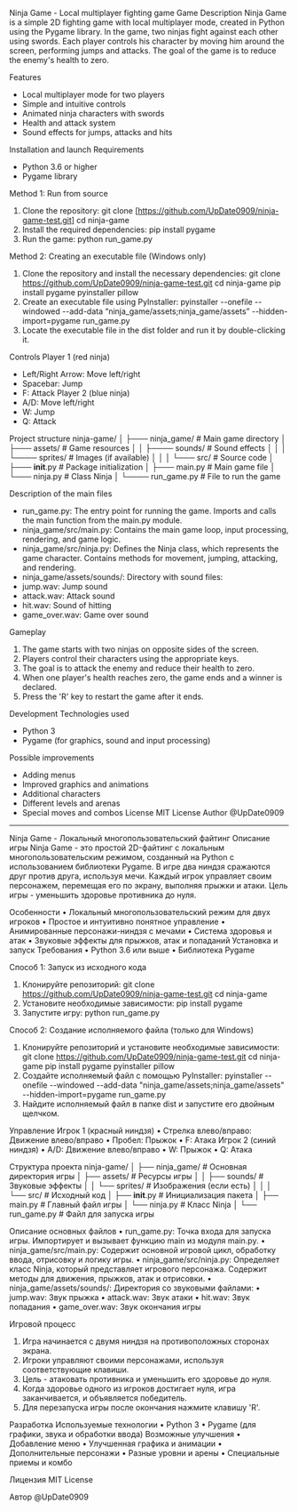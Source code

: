 Ninja Game - Local multiplayer fighting game
Game Description
Ninja Game is a simple 2D fighting game with local multiplayer mode,
created in Python using the Pygame library. In the game,
two ninjas fight against each other using swords. 
Each player controls his character by moving him around the screen,
performing jumps and attacks. The goal of the game is to reduce the enemy's health to zero.

Features
- Local multiplayer mode for two players
- Simple and intuitive controls
- Animated ninja characters with swords
- Health and attack system
- Sound effects for jumps, attacks and hits

Installation and launch
Requirements
- Python 3.6 or higher
- Pygame library

Method 1: Run from source
1.	Clone the repository:
   git clone [https://github.com/UpDate0909/ninja-game-test.git]
   cd ninja-game
2.	Install the required dependencies:
   pip install pygame
3.	Run the game:
   python run_game.py


Method 2: Creating an executable file (Windows only)
1.	Clone the repository and install the necessary dependencies:
   git clone https://github.com/UpDate0909/ninja-game-test.git
   cd ninja-game
   pip install pygame pyinstaller pillow
2.	Create an executable file using PyInstaller:
   pyinstaller --onefile --windowed --add-data “ninja_game/assets;ninja_game/assets” --hidden-import=pygame run_game.py
3. Locate the executable file in the dist folder and run it by double-clicking it.

Controls
Player 1 (red ninja)
- Left/Right Arrow: Move left/right
- Spacebar: Jump
- F: Attack
Player 2 (blue ninja)
- A/D: Move left/right
- W: Jump
- Q: Attack

Project structure
ninja-game/
│
├─── ninja_game/ # Main game directory
│ ├─── assets/ # Game resources
│ │ ├──── sounds/ # Sound effects
│ │ │ └──── sprites/ # Images (if available)
│ │
│ └─── src/ # Source code
│ ├─── __init__.py # Package initialization
│ ├─── main.py # Main game file
│ └─── ninja.py # Class Ninja
│
└──── run_game.py # File to run the game

Description of the main files
- run_game.py: The entry point for running the game. Imports and calls the main function from the main.py module.
- ninja_game/src/main.py: Contains the main game loop, input processing, rendering, and game logic.
- ninja_game/src/ninja.py: Defines the Ninja class, which represents the game character. Contains methods for movement, jumping, attacking, and rendering.
- ninja_game/assets/sounds/: Directory with sound files:
- jump.wav: Jump sound
- attack.wav: Attack sound
- hit.wav: Sound of hitting
- game_over.wav: Game over sound

Gameplay
1. The game starts with two ninjas on opposite sides of the screen.
2. Players control their characters using the appropriate keys.
3.	The goal is to attack the enemy and reduce their health to zero.
4.	When one player's health reaches zero, the game ends and a winner is declared.
5.	Press the 'R' key to restart the game after it ends.

Development
Technologies used
- Python 3
- Pygame (for graphics, sound and input processing)

Possible improvements
- Adding menus
- Improved graphics and animations
- Additional characters
- Different levels and arenas
- Special moves and combos
License
MIT License 
 Author
@UpDate0909


**************************************** 


Ninja Game - Локальный многопользовательский файтинг
Описание игры
Ninja Game - это простой 2D-файтинг с локальным многопользовательским режимом,
созданный на Python с использованием библиотеки Pygame.
В игре два ниндзя сражаются друг против друга, используя мечи. 
Каждый игрок управляет своим персонажем, перемещая его по экрану,
выполняя прыжки и атаки. Цель игры - уменьшить здоровье противника до нуля.

Особенности
•	Локальный многопользовательский режим для двух игроков
•	Простое и интуитивно понятное управление
•	Анимированные персонажи-ниндзя с мечами
•	Система здоровья и атак
•	Звуковые эффекты для прыжков, атак и попаданий
Установка и запуск
Требования
•	Python 3.6 или выше
•	Библиотека Pygame

Способ 1: Запуск из исходного кода
1.	Клонируйте репозиторий:
   git clone https://github.com/UpDate0909/ninja-game-test.git
   cd ninja-game
2.	Установите необходимые зависимости:
   pip install pygame
3.	Запустите игру:
   python run_game.py


Способ 2: Создание исполняемого файла (только для Windows)
1.	Клонируйте репозиторий и установите необходимые зависимости:
   git clone https://github.com/UpDate0909/ninja-game-test.git
   cd ninja-game
   pip install pygame pyinstaller pillow
2.	Создайте исполняемый файл с помощью PyInstaller:
   pyinstaller --onefile --windowed --add-data "ninja_game/assets;ninja_game/assets" --hidden-import=pygame run_game.py
3.	Найдите исполняемый файл в папке dist и запустите его двойным щелчком.
   
Управление
Игрок 1 (красный ниндзя)
•	Стрелка влево/вправо: Движение влево/вправо
•	Пробел: Прыжок
•	F: Атака
Игрок 2 (синий ниндзя)
•	A/D: Движение влево/вправо
•	W: Прыжок
•	Q: Атака

Структура проекта
ninja-game/
│
├── ninja_game/                # Основная директория игры
│   ├── assets/                # Ресурсы игры
│   │   ├── sounds/            # Звуковые эффекты
│   │   └── sprites/           # Изображения (если есть)
│   │
│   └── src/                   # Исходный код
│       ├── __init__.py        # Инициализация пакета
│       ├── main.py            # Главный файл игры
│       └── ninja.py           # Класс Ninja
│
└── run_game.py                # Файл для запуска игры

Описание основных файлов
•	run_game.py: Точка входа для запуска игры. Импортирует и вызывает функцию main из модуля main.py.
•	ninja_game/src/main.py: Содержит основной игровой цикл, обработку ввода, отрисовку и логику игры.
•	ninja_game/src/ninja.py: Определяет класс Ninja, который представляет игрового персонажа. Содержит методы для движения, прыжков, атак и отрисовки.
•	ninja_game/assets/sounds/: Директория со звуковыми файлами:
•	jump.wav: Звук прыжка
•	attack.wav: Звук атаки
•	hit.wav: Звук попадания
•	game_over.wav: Звук окончания игры

Игровой процесс
1.	Игра начинается с двумя ниндзя на противоположных сторонах экрана.
2.	Игроки управляют своими персонажами, используя соответствующие клавиши.
3.	Цель - атаковать противника и уменьшить его здоровье до нуля.
4.	Когда здоровье одного из игроков достигает нуля, игра заканчивается, и объявляется победитель.
5.	Для перезапуска игры после окончания нажмите клавишу 'R'.

   
Разработка
Используемые технологии
•	Python 3
•	Pygame (для графики, звука и обработки ввода)
Возможные улучшения
•	Добавление меню
•	Улучшенная графика и анимации
•	Дополнительные персонажи
•	Разные уровни и арены
•	Специальные приемы и комбо

Лицензия
MIT License 

 Автор
@UpDate0909
